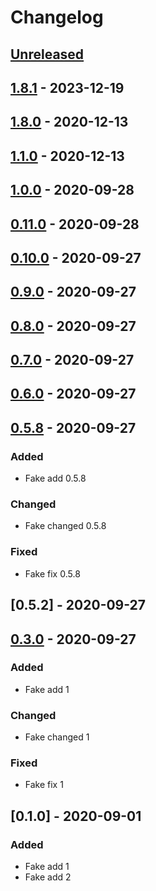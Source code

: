 # Changelog

## [Unreleased]

## [1.8.1] - 2023-12-19

## [1.8.0] - 2020-12-13

## [1.1.0] - 2020-12-13

## [1.0.0] - 2020-09-28

## [0.11.0] - 2020-09-28

## [0.10.0] - 2020-09-27

## [0.9.0] - 2020-09-27

## [0.8.0] - 2020-09-27

## [0.7.0] - 2020-09-27

## [0.6.0] - 2020-09-27

## [0.5.8] - 2020-09-27

### Added

-   Fake add 0.5.8

### Changed

-   Fake changed 0.5.8

### Fixed

-   Fake fix 0.5.8

## [0.5.2] - 2020-09-27

## [0.3.0] - 2020-09-27

### Added

-   Fake add 1

### Changed

-   Fake changed 1

### Fixed

-   Fake fix 1

## [0.1.0] - 2020-09-01

### Added

-   Fake add 1
-   Fake add 2

[Unreleased]: https://github.com/Galileo-Galilei/gh-actions-playground/compare/1.8.1...HEAD

[1.8.1]: https://github.com/Galileo-Galilei/gh-actions-playground/compare/1.8.0...1.8.1

[1.8.0]: https://github.com/Galileo-Galilei/gh-actions-playground/compare/1.1.0...1.8.0

[1.1.0]: https://github.com/Galileo-Galilei/gh-actions-playground/compare/1.0.0...1.1.0

[1.0.0]: https://github.com/Galileo-Galilei/gh-actions-playground/compare/0.11.0...1.0.0

[0.11.0]: https://github.com/Galileo-Galilei/gh-actions-playground/compare/0.10.0...0.11.0

[0.10.0]: https://github.com/Galileo-Galilei/gh-actions-playground/compare/0.9.0...0.10.0

[0.9.0]: https://github.com/Galileo-Galilei/gh-actions-playground/compare/0.8.0...0.9.0

[0.8.0]: https://github.com/Galileo-Galilei/gh-actions-playground/compare/0.7.0...0.8.0

[0.7.0]: https://github.com/Galileo-Galilei/gh-actions-playground/compare/0.6.0...0.7.0

[0.6.0]: https://github.com/Galileo-Galilei/gh-actions-playground/compare/0.5.8...0.6.0

[0.5.8]: https://github.com/Galileo-Galilei/gh-actions-playground/compare/0.3.0...0.5.8

[0.3.0]: https://github.com/Galileo-Galilei/gh-actions-playground/compare/0.1.0...0.3.0
